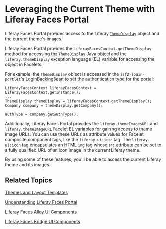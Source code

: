 # Leveraging the Current Theme with Liferay Faces Portal [](id=leveraging-the-current-theme-with-liferay-faces-portal)

Liferay Faces Portal provides access to the Liferay [`ThemeDisplay`](https://docs.liferay.com/portal/7.0/javadocs/portal-kernel/com/liferay/portal/kernel/theme/ThemeDisplay.html)
object and the current theme's images. 

Liferay Faces Portal provides the `LiferayFacesContext.getThemeDisplay` method
for accessing the `ThemeDisplay` Java object and the `liferay.themeDisplay`
exception language (EL) variable for accessing the object in Facelets.

For example, the `ThemeDisplay` object is accessed in the `jsf2-login-portlet`'s
[LoginBackingBean](https://github.com/liferay/liferay-faces/blob/4.2.5-ga6/demos/portal/jsf2-login-portlet/src/main/java/com/liferay/faces/demos/bean/LoginBackingBean.java)
to set the authentication type for the portal:

    LiferayFacesContext liferayFacesContext = LiferayFacesContext.getInstance();
    ...
    ThemeDisplay themeDisplay = liferayFacesContext.getThemeDisplay();
    Company company = themeDisplay.getCompany();

    authType = company.getAuthType();

Additionally, Liferay Faces Portal provides the `liferay.themeImagesURL` and
`liferay.themeImageURL` Facelet EL variables for gaining access to theme image
URLs. You can use these URLs as attribute values for Facelet composite component
tags, like the `liferay-ui:icon` tag. The `liferay-ui:icon` tag encapsulates an
HTML `img` tag whose `src` attribute can be set to a fully qualified URL of an
icon image in the current Liferay theme.

By using some of these features, you'll be able to access the current Liferay
theme and its images. 

## Related Topics [](id=related-topics)

[Themes and Layout Templates](/develop/tutorials/-/knowledge_base/6-2/themes-and-layout-templates)

[Understanding Liferay Faces Portal](/develop/tutorials/-/knowledge_base/6-2/understanding-liferay-faces-portal)

[Liferay Faces Alloy UI Components](/develop/tutorials/-/knowledge_base/6-2/liferay-faces-alloy-ui-components)

[Liferay Faces Bridge UI Components](/develop/tutorials/-/knowledge_base/6-2/liferay-faces-bridge-ui-components)
